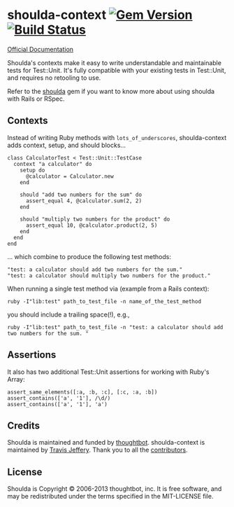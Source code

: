 # shoulda-context [![Gem Version](https://badge.fury.io/rb/shoulda-context.png)](http://badge.fury.io/rb/shoulda-context) [![Build Status](https://travis-ci.org/thoughtbot/shoulda-context.png?branch=master)](https://travis-ci.org/thoughtbot/shoulda-context)

[Official Documentation](http://rubydoc.info/github/thoughtbot/shoulda-context/master/frames)

Shoulda's contexts make it easy to write understandable and maintainable tests for Test::Unit.
It's fully compatible with your existing tests in Test::Unit, and requires no retooling to use.

Refer to the [shoulda](https://github.com/thoughtbot/shoulda) gem if you want to know more
about using shoulda with Rails or RSpec.

## Contexts

Instead of writing Ruby methods with `lots_of_underscores`, shoulda-context adds
context, setup, and should blocks...

    class CalculatorTest < Test::Unit::TestCase
      context "a calculator" do
        setup do
          @calculator = Calculator.new
        end

        should "add two numbers for the sum" do
          assert_equal 4, @calculator.sum(2, 2)
        end

        should "multiply two numbers for the product" do
          assert_equal 10, @calculator.product(2, 5)
        end
      end
    end

... which combine to produce the following test methods:

    "test: a calculator should add two numbers for the sum."
    "test: a calculator should multiply two numbers for the product."

When running a single test method via (example from a Rails context):

    ruby -I"lib:test" path_to_test_file -n name_of_the_test_method

you should include a trailing space(!), e.g.,

    ruby -I"lib:test" path_to_test_file -n "test: a calculator should add two numbers for the sum. "


## Assertions

It also has two additional Test::Unit assertions for working with Ruby's Array:

    assert_same_elements([:a, :b, :c], [:c, :a, :b])
    assert_contains(['a', '1'], /\d/)
    assert_contains(['a', '1'], 'a')

## Credits

Shoulda is maintained and funded by [thoughtbot](http://thoughtbot.com/community).
shoulda-context is maintained by [Travis Jeffery](https://github.com/travisjeffery).
Thank you to all the [contributors](https://github.com/thoughtbot/shoulda-context/contributors).

## License

Shoulda is Copyright © 2006-2013 thoughtbot, inc.
It is free software, and may be redistributed under the terms specified in the MIT-LICENSE file.
